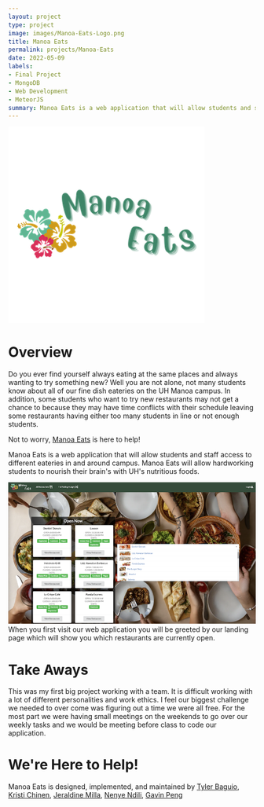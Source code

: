 ```yaml
---
layout: project
type: project
image: images/Manoa-Eats-Logo.png
title: Manoa Eats
permalink: projects/Manoa-Eats
date: 2022-05-09
labels:
- Final Project
- MongoDB
- Web Development
- MeteorJS
summary: Manoa Eats is a web application that will allow students and staff to find something yummy on and off campus. 
---
```

![](../images/Manoa-Eats-Logo.png)

# Overview
Do you ever find yourself always eating at the same places and always wanting to try something new? Well you are not alone, not many students know about all of our fine dish eateries on the UH Manoa campus. In addition, some students who want to try new restaurants may not get a chance to because they may have time conflicts with their schedule leaving some restaurants having either too many students in line or not enough students.

Not to worry, [Manoa Eats](https://manoa-eats.xyz/#/) is here to help! 

Manoa Eats is a web application that will allow students and staff access to different eateries in and around campus. Manoa Eats will allow hardworking students to nourish their brain's with UH's nutritious foods. 

![](../images/Landing-Page.png)
When you first visit our web application you will be greeted by our landing page which will show you which restaurants are currently open.

# Take Aways
This was my first big project working with a team. It is difficult working with a lot of different personalities and work ethics. I feel our biggest challenge we needed to over come was figuring out a time we were all free. For the most part we were having small meetings on the weekends to go over our weekly tasks and we would be meeting before class to code our application. 

# We're Here to Help!
Manoa Eats is designed, implemented, and maintained by
[Tyler Baguio](https://tylerb8.github.io), [Kristi Chinen](https://kristihchinen.github.io), [Jeraldine Milla](https://itsjerie.github.io), [Nenye Ndili](https://nenyehub.github.io), [Gavin Peng](https://devgav.github.io)






